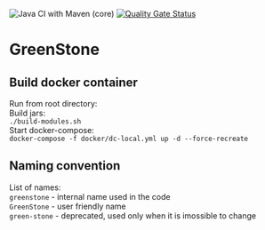 ![Java CI with Maven (core)](https://github.com/asamal/greenstone/workflows/Java%20CI%20with%20Maven%20(core)/badge.svg)
[![Quality Gate Status](https://sonarcloud.io/api/project_badges/measure?project=greenstone&metric=alert_status)](https://sonarcloud.io/dashboard?id=greenstone)

# GreenStone

## Build docker container 

Run from root directory:  
Build jars:  
`./build-modules.sh`  
Start docker-compose:   
`docker-compose -f docker/dc-local.yml up -d --force-recreate`  

## Naming convention 

List of names:  
`greenstone` - internal name used in the code  
`GreenStone` - user friendly name  
`green-stone` - deprecated, used only when it is imossible to change  
